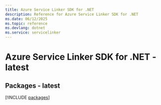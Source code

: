```yaml
---
title: Azure Service Linker SDK for .NET
description: Reference for Azure Service Linker SDK for .NET
ms.date: 06/12/2025
ms.topic: reference
ms.devlang: dotnet
ms.service: servicelinker
---
```

# Azure Service Linker SDK for .NET - latest
## Packages - latest
[!INCLUDE [packages](service-linker-index.md)]